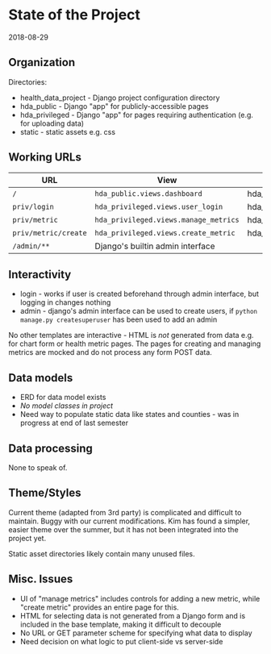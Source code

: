 # State of the Project

2018-08-29

## Organization

Directories:

- health_data_project - Django project configuration directory
- hda_public - Django "app" for publicly-accessible pages
- hda_privileged - Django "app" for pages requiring authentication (e.g. for uploading data)
- static - static assets e.g. css

## Working URLs

| URL | View | Template | Link |
|-----|------|----------|------|
| `/` | `hda_public.views.dashboard` | hda_public\dashboard.html | [link](http://localhost:8000/) |
| `priv/login` | `hda_privileged.views.user_login` | hda_privileged\login.html | [link](http://localhost:8000/priv/login) |
| `priv/metric` | `hda_privileged.views.manage_metrics` | hda_privileged\manage_metrics.html | [link](http://localhost:8000/priv/metric) |
| `priv/metric/create` | `hda_privileged.views.create_metric` | hda_privileged\create_metric.html | [link](http://localhost:8000/priv/metric/create) |
| `/admin/**` | Django's builtin admin interface | | [link](http://localhost:8000/admin/) |

## Interactivity

- login - works if user is created beforehand through admin interface, but logging in changes nothing
- admin - django's admin interface can be used to create users, if `python manage.py createsuperuser` has been used to add an admin

No other templates are interactive - HTML is _not_ generated from data e.g. for chart form or health metric pages. The pages for creating and managing metrics are mocked and do not process any form POST data.

## Data models

- ERD for data model exists
- _No model classes in project_
- Need way to populate static data like states and counties - was in progress at end of last semester

## Data processing

None to speak of.

## Theme/Styles

Current theme (adapted from 3rd party) is complicated and difficult to maintain. Buggy with our current modifications. Kim has found a simpler, easier theme over the summer, but it has not been integrated into the project yet.

Static asset directories likely contain many unused files.

## Misc. Issues

- UI of "manage metrics" includes controls for adding a new metric, while "create metric" provides an entire page for this.
- HTML for selecting data is not generated from a Django form and is included in the base template, making it difficult to decouple
- No URL or GET parameter scheme for specifying what data to display
- Need decision on what logic to put client-side vs server-side
